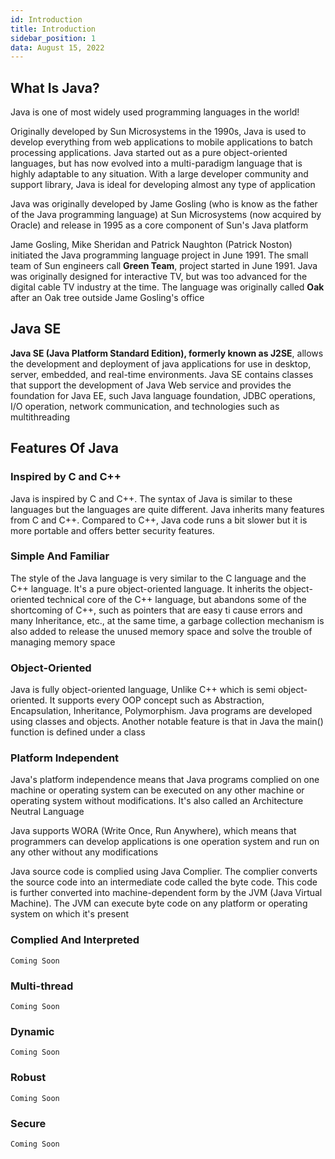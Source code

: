 ```yaml
---
id: Introduction
title: Introduction
sidebar_position: 1
data: August 15, 2022
---
```


## What Is Java?

Java is one of most widely used programming languages in the world!

Originally developed by Sun Microsystems in the 1990s, Java is used to develop everything from web applications to mobile applications to batch processing applications. Java started out as a pure object-oriented languages, but has now evolved into a multi-paradigm language that is highly adaptable to any situation. With a large developer community and support library, Java is ideal for developing almost any type of application

Java was originally developed by Jame Gosling (who is know as the father of the Java programming language) at Sun Microsystems (now acquired by Oracle) and release in 1995 as a core component of Sun's Java platform

Jame Gosling, Mike Sheridan and Patrick Naughton (Patrick Noston) initiated the Java programming language project in June 1991. The small team of Sun engineers call **Green Team**, project started in June 1991. Java was originally designed for interactive TV, but was too advanced for the digital cable TV industry at the time. The language was originally called **Oak** after an Oak tree outside Jame Gosling's office

## Java SE

**Java SE (Java Platform Standard Edition), formerly known as J2SE**, allows the development and deployment of java applications for use in desktop, server, embedded, and real-time environments. Java SE contains classes that support the development of Java Web service and provides the foundation for Java EE, such Java language foundation, JDBC operations, I/O operation, network communication, and technologies such as multithreading

## Features Of Java

### Inspired by C and C++

Java is inspired by C and C++. The syntax of Java is similar to these languages but the languages are quite different. Java inherits many features from C and C++. Compared to C++, Java code runs a bit slower but it is more portable and offers better security features.

### Simple And Familiar

The style of the Java language is very similar to the C language and the C++ language. It's a pure object-oriented language. It inherits the object-oriented technical core of the C++ language, but abandons some of the shortcoming of C++, such as pointers that are easy ti cause errors and many Inheritance, etc., at the same time, a garbage collection mechanism is also added to release the unused memory space and solve the trouble of managing memory space

### Object-Oriented

Java is fully object-oriented language, Unlike C++ which is semi object-oriented. It supports every OOP concept such as Abstraction, Encapsulation, Inheritance, Polymorphism. Java programs are developed using classes and objects. Another notable feature is that in Java the main() function is defined under a class

### Platform Independent

Java's platform independence means that Java programs complied on one machine or operating system can be executed on any other machine or operating system without modifications. It's also called an Architecture Neutral Language

Java supports WORA (Write Once, Run Anywhere), which means that programmers can develop applications is one operation system and run on any other without any modifications

Java source code is complied using Java Complier. The complier converts the source code into an intermediate code called the byte code. This code is further converted into machine-dependent form by the JVM (Java Virtual Machine). The JVM can execute byte code on any platform or operating system on which it's present

### Complied And Interpreted

`Coming Soon`

### Multi-thread

`Coming Soon`

### Dynamic

`Coming Soon`

### Robust

`Coming Soon`

### Secure

`Coming Soon`
